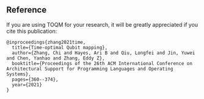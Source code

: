 ## Reference
If you are using TOQM for your research, it will be greatly appreciated if you cite this publication:

    @inproceedings{zhang2021time,
      title={Time-optimal Qubit mapping},
      author={Zhang, Chi and Hayes, Ari B and Qiu, Longfei and Jin, Yuwei and Chen, Yanhao and Zhang, Eddy Z},
      booktitle={Proceedings of the 26th ACM International Conference on Architectural Support for Programming Languages and Operating Systems},
      pages={360--374},
      year={2021}
    }

